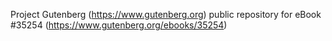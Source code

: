 Project Gutenberg (https://www.gutenberg.org) public repository for eBook #35254 (https://www.gutenberg.org/ebooks/35254)
